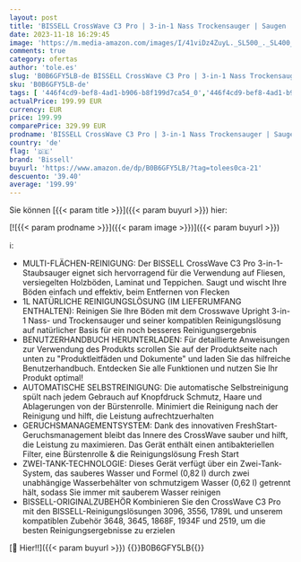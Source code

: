 ```yaml
---
layout: post
title: 'BISSELL CrossWave C3 Pro | 3-in-1 Nass Trockensauger | Saugen  Wischen & Trocknen | Mehrflächenreiniger für Teppich und Hartböden | 80dB | Inklusive 1L Reinigungslösung | Schwarz/Titan/Blau | 3555N'
date: 2023-11-18 16:29:45
image: 'https://m.media-amazon.com/images/I/41viDz4ZuyL._SL500_._SL400_.jpg'
comments: true
category: ofertas
author: 'tole.es'
slug: 'B0B6GFY5LB-de BISSELL CrossWave C3 Pro | 3-in-1 Nass Trockensauger |...'
sku: 'B0B6GFY5LB-de'
tags: [ '446f4cd9-bef8-4ad1-b906-b8f199d7ca54_0','446f4cd9-bef8-4ad1-b906-b8f199d7ca54_201','446f4cd9-bef8-4ad1-b906-b8f199d7ca54_5401','446f4cd9-bef8-4ad1-b906-b8f199d7ca54_7701','Arborist Merchandising Root','Haushaltsreiniger & Staubsauger','Home','HomeBissell','Küche, Haushalt & Wohnen','Nass- & Trockensauger','Self Service','Special Features Stores','Staubsauger','bissell','🇩🇪', ]
actualPrice: 199.99 EUR
currency: EUR
price: 199.99
comparePrice: 329.99 EUR
prodname: 'BISSELL CrossWave C3 Pro | 3-in-1 Nass Trockensauger | Saugen  Wischen & Trocknen | Mehrflächenreiniger für Teppich und Hartböden | 80dB | Inklusive 1L Reinigungslösung | Schwarz/Titan/Blau | 3555N'
country: 'de'
flag: '🇩🇪'
brand: 'Bissell'
buyurl: 'https://www.amazon.de/dp/B0B6GFY5LB/?tag=tolees0ca-21'
descuento: '39.40'
average: '199.99'
---
```


Sie können [{{< param title >}}]({{< param buyurl >}}) hier:

[![{{< param prodname >}}]({{< param image >}})]({{< param buyurl >}})

ℹ️:

- MULTI-FLÄCHEN-REINIGUNG: Der BISSELL CrossWave C3 Pro 3-in-1-Staubsauger eignet sich hervorragend für die Verwendung auf Fliesen, versiegelten Holzböden, Laminat und Teppichen. Saugt und wischt Ihre Böden einfach und effektiv, beim Entfernen von Flecken
- 1L NATÜRLICHE REINIGUNGSLÖSUNG (IM LIEFERUMFANG ENTHALTEN): Reinigen Sie Ihre Böden mit dem Crosswave Upright 3-in-1 Nass- und Trockensauger und seiner kompatiblen Reinigungslösung auf natürlicher Basis für ein noch besseres Reinigungsergebnis
- BENUTZERHANDBUCH HERUNTERLADEN: Für detaillierte Anweisungen zur Verwendung des Produkts scrollen Sie auf der Produktseite nach unten zu "Produktleitfäden und Dokumente" und laden Sie das hilfreiche Benutzerhandbuch. Entdecken Sie alle Funktionen und nutzen Sie Ihr Produkt optimal!
- AUTOMATISCHE SELBSTREINIGUNG: Die automatische Selbstreinigung spült nach jedem Gebrauch auf Knopfdruck Schmutz, Haare und Ablagerungen von der Bürstenrolle. Minimiert die Reinigung nach der Reinigung und hilft, die Leistung aufrechtzuerhalten
- GERUCHSMANAGEMENTSYSTEM: Dank des innovativen FreshStart-Geruchsmanagement bleibt das Innere des CrossWave sauber und hilft, die Leistung zu maximieren. Das Gerät enthält einen antibakteriellen Filter, eine Bürstenrolle & die Reinigungslösung Fresh Start
- ZWEI-TANK-TECHNOLOGIE: Dieses Gerät verfügt über ein Zwei-Tank-System, das sauberes Wasser und Formel (0,82 l) durch zwei unabhängige Wasserbehälter von schmutzigem Wasser (0,62 l) getrennt hält, sodass Sie immer mit sauberem Wasser reinigen
- BISSELL-ORIGINALZUBEHÖR Kombinieren Sie den CrossWave C3 Pro mit den BISSELL-Reinigungslösungen 3096, 3556, 1789L und unserem kompatiblen Zubehör 3648, 3645, 1868F, 1934F und 2519, um die besten Reinigungsergebnisse zu erzielen

[🛒 Hier!!]({{< param buyurl >}})
{{<world>}}B0B6GFY5LB{{</world>}}
